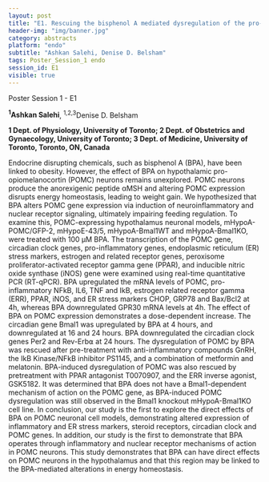 ```yaml
---
layout: post
title: "E1. Rescuing the bisphenol A mediated dysregulation of the pro-opiomelanocortin gene with anti-inflammatory compounds in hypothalamic neurons"
header-img: "img/banner.jpg"
category: abstracts
platform: "endo"
subtitle: "Ashkan Salehi, Denise D. Belsham"
tags: Poster_Session_1 endo
session_id: E1
visible: true
---
```

Poster Session 1 - E1

**<sup>1</sup>Ashkan Salehi**, <sup>1,2,3</sup>Denise D. Belsham

__1 Dept. of Physiology, University of Toronto; 2 Dept. of Obstetrics and Gynaecology, University of Toronto; 3 Dept. of Medicine, University of Toronto, Toronto, ON, Canada__

Endocrine disrupting chemicals, such as bisphenol A (BPA), have been linked to obesity. However, the effect of BPA on hypothalamic pro-opiomelanocortin (POMC) neurons remains unexplored. POMC neurons produce the anorexigenic peptide αMSH and altering POMC expression disrupts energy homeostasis, leading to weight gain. We hypothesized that BPA alters POMC gene expression via induction of neuroinflammatory and nuclear receptor signaling, ultimately impairing feeding regulation. To examine this, POMC-expressing hypothalamus neuronal models, mHypoA-POMC/GFP-2, mHypoE-43/5, mHypoA-Bmal1WT and mHypoA-Bmal1KO, were treated with 100 μM BPA. The transcription of the POMC gene, circadian clock genes, pro-inflammatory genes, endoplasmic reticulum (ER) stress markers, estrogen and related receptor genes, peroxisome proliferator-activated receptor gamma gene (PPAR), and inducible nitric oxide synthase (iNOS) gene were examined using real-time quantitative PCR (RT-qPCR). BPA upregulated the mRNA levels of POMC, pro-inflammatory NFkB, IL6, TNF and IkB, estrogen related receptor gamma (ERR), PPAR, iNOS, and ER stress markers CHOP, GRP78 and Bax/Bcl2 at 4h, whereas BPA downregulated GPR30 mRNA levels at 4h. The effect of BPA on POMC expression demonstrates a dose-dependent increase. The circadian gene Bmal1 was upregulated by BPA at 4 hours, and downregulated at 16 and 24 hours. BPA downregulated the circadian clock genes Per2 and Rev-Erb⍺ at 24 hours. The dysregulation of POMC by BPA was rescued after pre-treatment with anti-inflammatory compounds GnRH, the IkB Kinase/NFkB inhibitor PS1145, and a combination of metformin and melatonin. BPA-induced dysregulation of POMC was also rescued by pretreatment with PPAR antagonist T0070907, and the ERR inverse agonist, GSK5182. It was determined that BPA does not have a Bmal1-dependent mechanism of action on the POMC gene, as BPA-induced POMC dysregulation was still observed in the Bmal1 knockout mHypoA-Bmal1KO cell line. In conclusion, our study is the first to explore the direct effects of BPA on POMC neuronal cell models, demonstrating altered expression of inflammatory and ER stress markers, steroid receptors, circadian clock and POMC genes. In addition, our study is the first to demonstrate that BPA operates through inflammatory and nuclear receptor mechanisms of action in POMC neurons. This study demonstrates that BPA can have direct effects on POMC neurons in the hypothalamus and that this region may be linked to the BPA-mediated alterations in energy homeostasis. 
